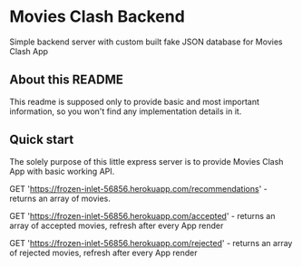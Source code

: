 # Movies Clash Backend

Simple backend server with custom built fake JSON database for Movies Clash App

## About this README

This readme is supposed only to provide basic and most important information, so you won't find any implementation details in it.

## Quick start

The solely purpose of this little express server is to provide Movies Clash App with basic working API.

GET 'https://frozen-inlet-56856.herokuapp.com/recommendations' - returns an array of movies.

GET 'https://frozen-inlet-56856.herokuapp.com/accepted' - returns an array of accepted movies, refresh after every App render

GET 'https://frozen-inlet-56856.herokuapp.com/rejected' - returns an array of rejected movies, refresh after every App render
